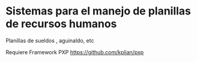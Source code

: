 Sistemas para el manejo de planillas de recursos humanos
=============================

Planillas de sueldos , aguinaldo, etc


Requiere Framework PXP https://github.com/kplian/pxp
